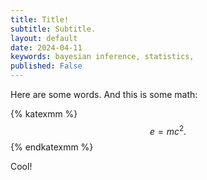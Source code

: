 ```yaml
---
title: Title! 
subtitle: Subtitle.
layout: default
date: 2024-04-11
keywords: bayesian inference, statistics,
published: False
---
```


Here are some words. And this is some math:

{% katexmm %}
$$
e = mc^2. \tag{1}
$$
{% endkatexmm %}

Cool!